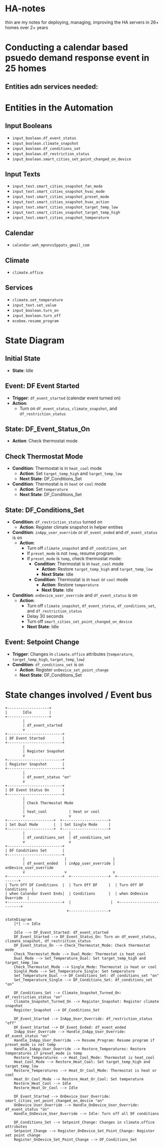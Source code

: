 # HA-notes
thin are my notes for deploying, managing, improving the HA servers in 26+ homes over 2+ years 


# Conducting a calendar based psuedo demand response event in 25 homes

## Entities adn services needed: 
# Entities in the Automation

## Input Booleans
- `input_boolean.df_event_status`
- `input_boolean.climate_snapshot`
- `input_boolean.df_conditions_set`
- `input_boolean.df_restriction_status`
- `input_boolean.smart_cities_set_point_changed_on_device`

## Input Texts
- `input_text.smart_cities_snapshot_fan_mode`
- `input_text.smart_cities_snapshot_hvac_mode`
- `input_text.smart_cities_snapshot_preset_mode`
- `input_text.smart_cities_snapshot_hvac_action`
- `input_text.smart_cities_snapshot_target_temp_low`
- `input_text.smart_cities_snapshot_target_temp_high`
- `input_text.smart_cities_snapshot_temperature`

## Calendar
- `calendar.weh_mpnnvs5ppatx_gmail_com`

## Climate
- `climate.office`

## Services
- `climate.set_temperature`
- `input_text.set_value`
- `input_boolean.turn_on`
- `input_boolean.turn_off`
- `ecobee.resume_program`

# State Diagram

## Initial State
- **State**: Idle

## Event: DF Event Started
- **Trigger**: `df_event_started` (calendar event turned on)
- **Action**: 
  - Turn on `df_event_status`, `climate_snapshot`, and `df_restriction_status`

## State: DF_Event_Status_On
- **Action**: Check thermostat mode

## Check Thermostat Mode
- **Condition**: Thermostat is in `heat_cool` mode
  - **Action**: Set `target_temp_high` and `target_temp_low`
  - **Next State**: DF_Conditions_Set
- **Condition**: Thermostat is in `heat` or `cool` mode
  - **Action**: Set `temperature`
  - **Next State**: DF_Conditions_Set

## State: DF_Conditions_Set
- **Condition**: `df_restriction_status` turned on
  - **Action**: Register climate snapshot in helper entities
- **Condition**: `inApp_user_override` or `df_event_ended` and `df_event_status` is on
  - **Action**: 
    - Turn off `climate_snapshot` and `df_conditions_set`
    - If `preset_mode` is not `temp`, resume program
    - If `preset_mode` is `temp`, check thermostat mode:
      - **Condition**: Thermostat is in `heat_cool` mode
        - **Action**: Restore `target_temp_high` and `target_temp_low`
        - **Next State**: Idle
      - **Condition**: Thermostat is in `heat` or `cool` mode
        - **Action**: Restore `temperature`
        - **Next State**: Idle
- **Condition**: `onDevice_user_override` and `df_event_status` is on
  - **Action**: 
    - Turn off `climate_snapshot`, `df_event_status`, `df_conditions_set`, and `df_restriction_status`
    - Delay 30 seconds
    - Turn off `smart_cities_set_point_changed_on_device`
    - **Next State**: Idle

## Event: Setpoint Change
- **Trigger**: Changes in `climate.office` attributes (`temperature`, `target_temp_high`, `target_temp_low`)
- **Condition**: `df_conditions_set` is on
  - **Action**: Register `onDevice_set_point_change`
  - **Next State**: DF_Conditions_Set


# State changes involved / Event bus
```
+-------------------+
|       Idle        |
+-------------------+
        |
        | df_event_started
        v
+-------------------------+
| DF Event Started        |
+-------------------------+
        |
        | Register Snapshot
        v
+-------------------------+
| Register Snapshot       |
+-------------------------+
        |
        | df_event_status "on"
        v
+-------------------------+
| DF Event Status On      |
+-------------------------+
        |
        | Check Thermostat Mode
        |
        | heat_cool          | heat or cool
        v                    v
+---------------------+  +---------------------+
| Set Dual Mode       |  | Set Single Mode     |
+---------------------+  +---------------------+
        |                    |
        | df_conditions_set  | df_conditions_set
        v                    v
+-------------------------+
| DF Conditions Set       |
+-------------------------+
        |                  |                     |
        | df_event_ended   | inApp_user_override | onDevice_user_override
        v                  v                     v
+-------------------------+  +-----------------+  +-------------------------+
| Turn Off DF Conditions  |  | Turn Off DF     |  | Turn Off DF Conditions  |
| when Calendar Event Ends|  | Conditions      |  | when OnDevice Override  |
+-------------------------+  |                  |  +-------------------------+
                            +------------------+                             
```


```mermaid
stateDiagram
    [*] --> Idle
    
    Idle --> DF_Event_Started: df_event_started
    DF_Event_Started --> DF_Event_Status_On: Turn on df_event_status, climate_snapshot, df_restriction_status
    DF_Event_Status_On --> Check_Thermostat_Mode: Check thermostat mode
    Check_Thermostat_Mode --> Dual_Mode: Thermostat is heat_cool
    Dual_Mode --> Set_Temperature_Dual: Set target_temp_high and target_temp_low
    Check_Thermostat_Mode --> Single_Mode: Thermostat is heat or cool
    Single_Mode --> Set_Temperature_Single: Set temperature
    Set_Temperature_Dual --> DF_Conditions_Set: df_conditions_set "on"
    Set_Temperature_Single --> DF_Conditions_Set: df_conditions_set "on"

    DF_Conditions_Set --> Climate_Snapshot_Turned_On: df_restriction_status "on"
    Climate_Snapshot_Turned_On --> Register_Snapshot: Register climate snapshot
    Register_Snapshot --> DF_Conditions_Set

    DF_Event_Started --> InApp_User_Override: df_restriction_status "off"
    DF_Event_Started --> DF_Event_Ended: df_event_ended
    InApp_User_Override --> Handle_InApp_User_Override: df_event_status "on"
    Handle_InApp_User_Override --> Resume_Program: Resume program if preset_mode is not temp
    Handle_InApp_User_Override --> Restore_Temperatures: Restore temperatures if preset_mode is temp
    Restore_Temperatures --> Heat_Cool_Mode: Thermostat is heat_cool
    Heat_Cool_Mode --> Restore_Heat_Cool: Set target_temp_high and target_temp_low
    Restore_Temperatures --> Heat_Or_Cool_Mode: Thermostat is heat or cool
    Heat_Or_Cool_Mode --> Restore_Heat_Or_Cool: Set temperature
    Restore_Heat_Cool --> Idle
    Restore_Heat_Or_Cool --> Idle

    DF_Event_Started --> OnDevice_User_Override: smart_cities_set_point_changed_on_device "on"
    OnDevice_User_Override --> Handle_OnDevice_User_Override: df_event_status "on"
    Handle_OnDevice_User_Override --> Idle: Turn off all DF conditions

    DF_Conditions_Set --> Setpoint_Change: Changes in climate.office attributes
    Setpoint_Change --> Register_OnDevice_Set_Point_Change: Register set point change
    Register_OnDevice_Set_Point_Change --> DF_Conditions_Set
```
